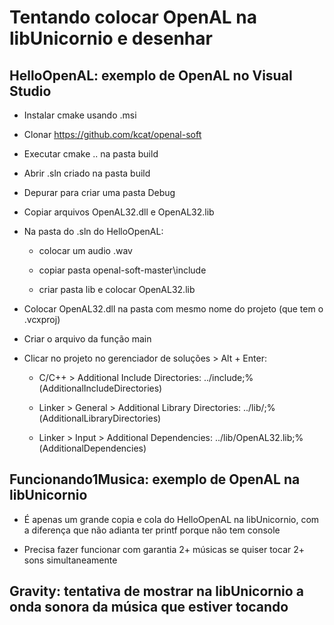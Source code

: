 # Tentando colocar OpenAL na libUnicornio e desenhar

## HelloOpenAL: exemplo de OpenAL no Visual Studio

* Instalar cmake usando .msi

* Clonar https://github.com/kcat/openal-soft

* Executar cmake .. na pasta build

* Abrir .sln criado na pasta build

* Depurar para criar uma pasta Debug

* Copiar arquivos OpenAL32.dll e OpenAL32.lib

* Na pasta do .sln do HelloOpenAL:

	* colocar um audio .wav

	* copiar pasta openal-soft-master\include

	* criar pasta lib e colocar OpenAL32.lib

* Colocar OpenAL32.dll na pasta com mesmo nome do projeto (que tem o .vcxproj)

* Criar o arquivo da função main

* Clicar no projeto no gerenciador de soluções > Alt + Enter:

	* C/C++ > Additional Include Directories: ../include;%(AdditionalIncludeDirectories)

	* Linker > General > Additional Library Directories: ../lib/;%(AdditionalLibraryDirectories)

	* Linker > Input > Additional Dependencies: ../lib/OpenAL32.lib;%(AdditionalDependencies)

## Funcionando1Musica: exemplo de OpenAL na libUnicornio

* É apenas um grande copia e cola do HelloOpenAL na libUnicornio, com a diferença que não adianta ter printf porque não tem console

* Precisa fazer funcionar com garantia 2+ músicas se quiser tocar 2+ sons simultaneamente

## Gravity: tentativa de mostrar na libUnicornio a onda sonora da música que estiver tocando